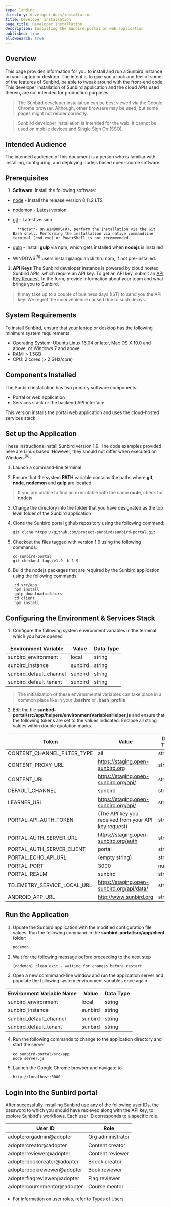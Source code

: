 ```yaml
---
type: landing
directory: developer-docs/installation
title: Developer Installation
page_title: Developer Installation
description: Installing the Sunbird portal or web application
published: true
allowSearch: true
---
```


## Overview

This page provides information for you to install and run a Sunbird instance on your laptop or desktop. The intent is to give you a look and feel of some of the features of Sunbird, be able to tweak around with the front-end code. This developer installation of Sunbird application and the cloud APIs used therein, are not intended for production purposes.

> The Sunbird developer installation can be best viewed via the Google Chrome browser. Although, other browsers may be used, but some pages might not render correctly.

> Sunbird developer installation is intended for the web. It cannot be used on mobile devices and Single Sign On (SSO).  

## Intended Audience

The intended audience of this document is a person who is familiar with installing, configuring, and deploying nodejs based open-source software.

## Prerequisites

1. **Software**: Install the following software: 
* [node](https://nodejs.org/download/release/v8.11.2/) - Install the release version 8.11.2 LTS
* [nodemon](https://www.npmjs.com/package/nodemon) - Latest version  
* [git](https://git-scm.com/downloads) - Latest version

        **Note**- On WINDOWS(R), perform the installation via the Git Bash shell. Performing the installation via native commandline terminal (cmd.exe) or PowerShell is not recommended. 
* [gulp](https://gulpjs.com/) - Install **gulp** via npm, which gets installed when **nodejs** is installed
* WINDOWS<sup>(R)</sup> users install @angular/cli thru npm, if not pre-installed.


1. **API Keys**
The Sunbird developer instance is powered by cloud hosted Sunbird APIs, which require an API key. To get an API key, submit an [API Key Request](https://goo.gl/forms/2tRDfLlbJ2IgjWgA2). In the form, provide information about your team and what brings you to Sunbird. 

> It may take up to a couple of business days (IST) to send you the API key. We regret the inconvenience caused due to such delays. 

## System Requirements

To install Sunbird, ensure that your laptop or desktop has the following minimum system requirements:

- Operating System: Ubuntu Linux 16.04 or later, Mac OS X 10.0 and above, or Windows 7 and above
- RAM: > 1.5GB
- CPU: 2 cores (> 2 GHz/core)

## Components Installed

The Sunbird installation has two primary software components:
- Portal or web application
- Services stack or the backend API interface

This version installs the portal web application and uses the cloud-hosted services stack


## Set up the Application

These instructions install Sunbird version 1.9. The code examples provided here are Linux based. However, they should not differ when executed on Windows<sup>(R)</sup>.

1. Launch a command-line terminal

1. Ensure that the system **PATH** variable contains the paths where **git**, **node**, **nodemon** and **gulp** are located 
> If you are unable to find an executable with the name **node**, check for **nodejs**

3. Change the directory into the folder that you have designated as the top level folder of the Sunbird application

3. Clone the Sunbird portal github repository using the following command:

    ```
    git clone https://github.com/project-sunbird/sunbird-portal.git
    ```
    
3. Checkout the files tagged with version 1.9 using the following commands:

    ```
    cd sunbird-portal
    git checkout tags/v1.9 -b 1.9
    ```
    
3. Build the nodejs packages that are required by the Sunbird application using the following commands:

```
    cd src/app
    npm install
    gulp download:editors
    cd client
    npm install
```

## Configuring the Environment & Services Stack

1. Configure the following system environment variables in the terminal which you have opened

| Environment Variable      |  Value  | Data Type |
|---------------------------|---------|-----------|
|  sunbird_environment      | local   |   string  |
|  sunbird_instance         | sunbird |   string  |
|  sunbird_default_channel  | sunbird |   string  |
|  sunbird_default_tenant   | sunbird |   string  |

> The initialization of these environmental variables can take place in a common place like in your **.bashrc** or **.bash_profile**


2. Edit the file **sunbird-portal/src/app/helpers/environmentVariablesHelper.js** and ensure that the following tokens are set to the values indicated. Enclose all string values within double quotation marks.

|            Token            |                   Value                              | Data Type |
|-----------------------------|------------------------------------------------------|-----------|
| CONTENT_CHANNEL_FILTER_TYPE | all                                                  |  string   |
| CONTENT_PROXY_URL           | https://staging.open-sunbird.org                     |  string   |
| CONTENT_URL                 | https://staging.open-sunbird.org/api/                |  string   |
| DEFAULT_CHANNEL             | sunbird                                              |  string   |
| LEARNER_URL                 | https://staging.open-sunbird.org/api/                |  string   |
| PORTAL_API_AUTH_TOKEN       | (The API key you received from your API key request) |  string   |
| PORTAL_AUTH_SERVER_URL      | https://staging.open-sunbird.org/auth                |  string   |
| PORTAL_AUTH_SERVER_CLIENT   | portal                                               |  string   |
| PORTAL_ECHO_API_URL         | (empty string)                                       |  string   |
| PORTAL_PORT                 | 3000                                                 |  number   |
| PORTAL_REALM                | sunbird                                              |  string   |
| TELEMETRY_SERVICE_LOCAL_URL | https://staging.open-sunbird.org/api/data/           |  string   |
| ANDROID_APP_URL             | http://www.sunbird.org                               |  string   |


## Run the Application

1. Update the Sunbird application with the modified configuration file values. Run the following command in the **sunbird-portal/src/app/client** folder:

    ```
    nodemon
    ```
    
1. Wait for the following message before proceeding to the next step 

    ```
    [nodemon] clean exit - waiting for changes before restart
    ```
    
1. Open a new commmand-line window and run the application server and populate the following system environment variables once again

| Environment Variable Name |  Value  | Data Type |
|---------------------------|---------|-----------|
|  sunbird_environment      | local   |   string  |
|  sunbird_instance         | sunbird |   string  |
|  sunbird_default_channel  | sunbird |   string  |
|  sunbird_default_tenant   | sunbird |   string  |

4. Run the following commands to change to the application directory and start the server
    
    ```
    cd sunbird-portal/src/app
    node server.js
    ```
    
4. Launch the Google Chrome browser and navigate to

    ```
    http://localhost:3000
    ```

## Login into the Sunbird portal

After successfully installing Sunbird use any of the following user IDs, the password to which you should have recieved along with the API key, to explore Sunbird's workflows. Each user ID corresponds to a specific role.

| User ID                     | Role              |  
|-----------------------------|-------------------|
| adopterorgadmin@adopter     | Org administrator | 
| adoptercreator@adopter      | Content creator   |  
| adopterreviewer@adopter     | Content reviewer  |  
| adopterbookcreator@adopter  | Boook creator     |  
| adopterbookreviewer@adopter | Book reviewer     |  
| adopterflagreviewer@adopter | Flag reviewer     |  
| adoptercoursementor@adopter | Course mentor     |  

* For information on user roles, refer to [Types of Users](features-documentation/user_type)
